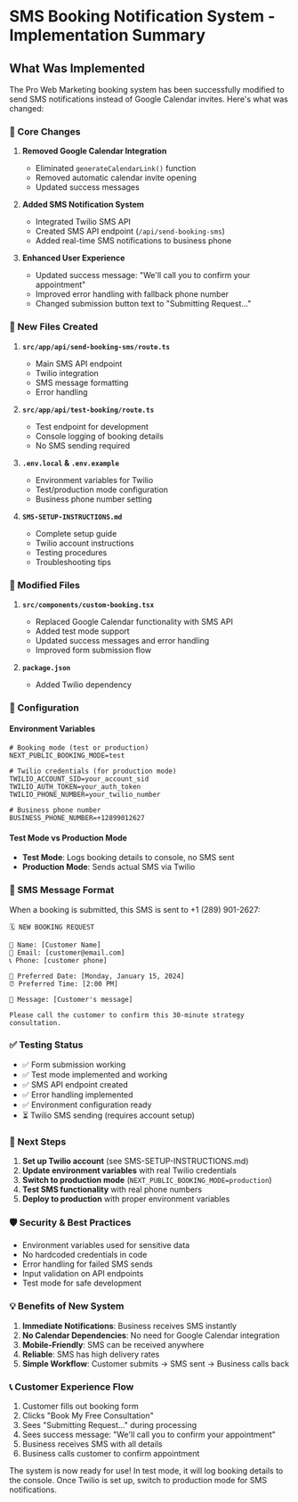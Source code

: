 # SMS Booking Notification System - Implementation Summary

## What Was Implemented

The Pro Web Marketing booking system has been successfully modified to send SMS notifications instead of Google Calendar invites. Here's what was changed:

### 🔄 Core Changes

1. **Removed Google Calendar Integration**
   - Eliminated `generateCalendarLink()` function
   - Removed automatic calendar invite opening
   - Updated success messages

2. **Added SMS Notification System**
   - Integrated Twilio SMS API
   - Created SMS API endpoint (`/api/send-booking-sms`)
   - Added real-time SMS notifications to business phone

3. **Enhanced User Experience**
   - Updated success message: "We'll call you to confirm your appointment"
   - Improved error handling with fallback phone number
   - Changed submission button text to "Submitting Request..."

### 📁 New Files Created

1. **`src/app/api/send-booking-sms/route.ts`**
   - Main SMS API endpoint
   - Twilio integration
   - SMS message formatting
   - Error handling

2. **`src/app/api/test-booking/route.ts`**
   - Test endpoint for development
   - Console logging of booking details
   - No SMS sending required

3. **`.env.local` & `.env.example`**
   - Environment variables for Twilio
   - Test/production mode configuration
   - Business phone number setting

4. **`SMS-SETUP-INSTRUCTIONS.md`**
   - Complete setup guide
   - Twilio account instructions
   - Testing procedures
   - Troubleshooting tips

### 📝 Modified Files

1. **`src/components/custom-booking.tsx`**
   - Replaced Google Calendar functionality with SMS API
   - Added test mode support
   - Updated success messages and error handling
   - Improved form submission flow

2. **`package.json`**
   - Added Twilio dependency

### 🔧 Configuration

#### Environment Variables
```env
# Booking mode (test or production)
NEXT_PUBLIC_BOOKING_MODE=test

# Twilio credentials (for production mode)
TWILIO_ACCOUNT_SID=your_account_sid
TWILIO_AUTH_TOKEN=your_auth_token
TWILIO_PHONE_NUMBER=your_twilio_number

# Business phone number
BUSINESS_PHONE_NUMBER=+12899012627
```

#### Test Mode vs Production Mode
- **Test Mode**: Logs booking details to console, no SMS sent
- **Production Mode**: Sends actual SMS via Twilio

### 📱 SMS Message Format

When a booking is submitted, this SMS is sent to +1 (289) 901-2627:

```
🗓️ NEW BOOKING REQUEST

👤 Name: [Customer Name]
📧 Email: [customer@email.com]
📞 Phone: [customer phone]

📅 Preferred Date: [Monday, January 15, 2024]
⏰ Preferred Time: [2:00 PM]

💬 Message: [Customer's message]

Please call the customer to confirm this 30-minute strategy consultation.
```

### ✅ Testing Status

- ✅ Form submission working
- ✅ Test mode implemented and working
- ✅ SMS API endpoint created
- ✅ Error handling implemented
- ✅ Environment configuration ready
- ⏳ Twilio SMS sending (requires account setup)

### 🚀 Next Steps

1. **Set up Twilio account** (see SMS-SETUP-INSTRUCTIONS.md)
2. **Update environment variables** with real Twilio credentials
3. **Switch to production mode** (`NEXT_PUBLIC_BOOKING_MODE=production`)
4. **Test SMS functionality** with real phone numbers
5. **Deploy to production** with proper environment variables

### 🛡️ Security & Best Practices

- Environment variables used for sensitive data
- No hardcoded credentials in code
- Error handling for failed SMS sends
- Input validation on API endpoints
- Test mode for safe development

### 💡 Benefits of New System

1. **Immediate Notifications**: Business receives SMS instantly
2. **No Calendar Dependencies**: No need for Google Calendar integration
3. **Mobile-Friendly**: SMS can be received anywhere
4. **Reliable**: SMS has high delivery rates
5. **Simple Workflow**: Customer submits → SMS sent → Business calls back

### 📞 Customer Experience Flow

1. Customer fills out booking form
2. Clicks "Book My Free Consultation"
3. Sees "Submitting Request..." during processing
4. Sees success message: "We'll call you to confirm your appointment"
5. Business receives SMS with all details
6. Business calls customer to confirm appointment

The system is now ready for use! In test mode, it will log booking details to the console. Once Twilio is set up, switch to production mode for SMS notifications.